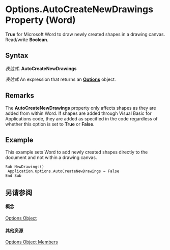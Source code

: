 
# Options.AutoCreateNewDrawings Property (Word)

 **True** for Microsoft Word to draw newly created shapes in a drawing canvas. Read/write **Boolean**.


## Syntax

 _表达式_. **AutoCreateNewDrawings**

 _表达式_ An expression that returns an **[Options](873b7b99-3fe1-fd89-9ece-a9355cb827dc.md)** object.


## Remarks

The  **AutoCreateNewDrawings** property only affects shapes as they are added from within Word. If shapes are added through Visual Basic for Applications code, they are added as specified in the code regardless of whether this option is set to **True** or **False**.


## Example

This example sets Word to add newly created shapes directly to the document and not within a drawing canvas.


```
Sub NewDrawings() 
 Application.Options.AutoCreateNewDrawings = False 
End Sub
```


## 另请参阅


#### 概念


[Options Object](873b7b99-3fe1-fd89-9ece-a9355cb827dc.md)
#### 其他资源


[Options Object Members](http://msdn.microsoft.com/library/76cd9dfe-6bbb-4c3d-0bfc-79a62bedd15e%28Office.15%29.aspx)